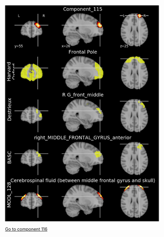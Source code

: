 ![115](preliminary/115.jpg "Component 115")

[Go to component 116](https://parietal-inria.github.io/MODL_atlas/256/116 "Component 116")
